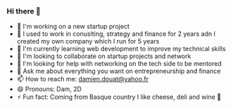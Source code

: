 ### Hi there 👋

- 🔭 I'm working on a new startup project
- 💍 I used to work in conuslting, strategy and finance for 2 years adn I created my own company which I run for 5 years
- 🌱 I'm currently learning web development to improve my technical skills
- 👯 I'm looking to collaborate on startup projects and network 
- 🤔 I'm looking for help with networking on the tech side to be mentored 
- 💬 Ask me about everything you want on entrepreneurship and finance
- 📫 How to reach me: damien.douat@yahoo.fr
- 😄 Pronouns: Dam, 2D
- ⚡ Fun fact: Coming from Basque country I like cheese, deli and wine 🍷
